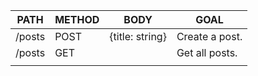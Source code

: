 |PATH  |METHOD  |BODY             |GOAL            |
|------|--------|-----------------|----------------|
|/posts|POST    | {title: string} |Create a post.  |
|/posts|GET     |                 |Get all posts.  |
|      |        |                 |                |